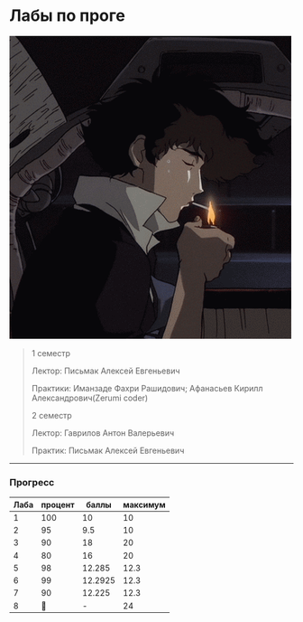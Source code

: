 # Лабы по проге
![ProgLabsGif](https://github.com/bilyardvmetro/ITMO-System-Application-Software/blob/main/gifs/programmingLabReadme.gif)

> 1 семестр
> 
> Лектор: Письмак Алексей Евгеньевич
>
> Практики: Иманзаде Фахри Рашидович; Афанасьев Кирилл Александрович(Zerumi coder)
>
> 2 семестр
> 
> Лектор: Гаврилов Антон Валерьевич
>
> Практик: Письмак Алексей Евгеньевич

---

### Прогресс
| Лаба | процент | баллы | максимум |
| ---- | ------- | ----- | -------- | 
|   1  |   100   |  10   |    10    |
|   2  |   95    |  9.5  |    10    |
|   3  |   90    |  18   |    20    |
|   4  |   80    |  16   |    20    |
|   5  |   98    | 12.285|   12.3   |
|   6  |   99    |12.2925|   12.3   |
|   7  |   90    | 12.225|   12.3   |
|   8  |  :construction: |   -   |    24    |
